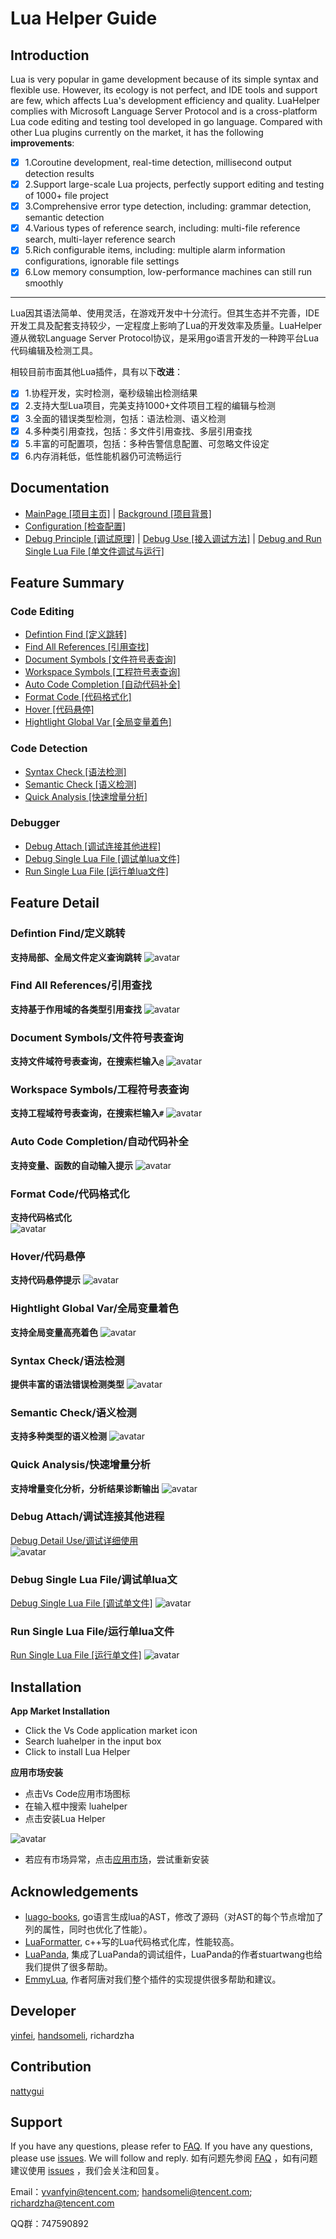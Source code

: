 
# Lua Helper Guide

## Introduction

Lua is very popular in game development because of its simple syntax and flexible use. However, its ecology is not perfect, and IDE  tools and support are few, which affects Lua's development efficiency and quality. LuaHelper complies with Microsoft Language Server Protocol and is a cross-platform Lua code editing and testing tool developed in go language.
Compared with other Lua plugins currently on the market, it has the following **improvements**:

- [X] 1.Coroutine development, real-time detection, millisecond output detection results
- [X] 2.Support large-scale Lua projects, perfectly support editing and testing of 1000+ file project 
- [X] 3.Comprehensive error type detection, including: grammar detection, semantic detection 
- [X] 4.Various types of reference search, including: multi-file reference search, multi-layer reference search 
- [X] 5.Rich configurable items, including: multiple alarm information configurations, ignorable file settings 
- [X] 6.Low memory consumption, low-performance machines can still run smoothly

--------------------------------------------------------------------------------------------------------------------
Lua因其语法简单、使用灵活，在游戏开发中十分流行。但其生态并不完善，IDE开发工具及配套支持较少，一定程度上影响了Lua的开发效率及质量。LuaHelper遵从微软Language Server Protocol协议，是采用go语言开发的一种跨平台Lua代码编辑及检测工具。

相较目前市面其他Lua插件，具有以下**改进**：

- [X] 1.协程开发，实时检测，毫秒级输出检测结果
- [X] 2.支持大型Lua项目，完美支持1000+文件项目工程的编辑与检测
- [X] 3.全面的错误类型检测，包括：语法检测、语义检测
- [X] 4.多种类引用查找，包括：多文件引用查找、多层引用查找
- [X] 5.丰富的可配置项，包括：多种告警信息配置、可忽略文件设定
- [X] 6.内存消耗低，低性能机器仍可流畅运行

## Documentation
* [MainPage [项目主页]](https://github.com/yinfei8/LuaHelper "MainPage [项目主页]") |
[Background [项目背景]](https://github.com/yinfei8/LuaHelper/blob/master/docs/manual/introduction.md "Background [项目背景介绍]") 
* [Configuration [检查配置]](https://github.com/yinfei8/LuaHelper/blob/master/docs/manual/config.md "Configuration [检查配置]")
* [Debug Principle [调试原理]](https://github.com/yinfei8/LuaHelper/blob/master/docs/manual/debugPrinciple.md "Debug Principle [调试原理]") |
[Debug Use [接入调试方法]](https://github.com/yinfei8/LuaHelper/blob/master/docs/manual/usedebug.md "Debug Use [接入调试方法]") | [Debug and Run Single Lua File [单文件调试与运行]](https://github.com/yinfei8/LuaHelper/blob/master/docs/manual/debugsinglefile.md "Debug and Run Sigle Lua File [单文件调试与运行]")

## Feature Summary

### Code Editing
* [Defintion Find [定义跳转]](#DefintionFind)
* [Find All References [引用查找]](#FindAllReferences)
* [Document Symbols [文件符号表查询]](#DocumentSymbols)
* [Workspace Symbols [工程符号表查询]](#WorkspaceSymbols)
* [Auto Code Completion [自动代码补全]](#AutoCodeCompletion)
* [Format Code [代码格式化]](#FormatCode)
* [Hover [代码悬停]](#Hover)
* [Hightlight Global Var [全局变量着色]](#HightlightGlobalVar)

### Code Detection
* [Syntax Check [语法检测]](#SyntaxCheck)
* [Semantic Check [语义检测]](#SemanticCheck)
* [Quick Analysis [快速增量分析]](#QuickAnalysis)

### Debugger
* [Debug Attach [调试连接其他进程]](#DebugAttach)
* [Debug Single Lua File [调试单lua文件]](#DebugSingleLuaFile)
* [Run Single Lua File [运行单lua文件]](#RunSingleLuaFile)

## Feature Detail
###  <span id="DefintionFind">Defintion Find/定义跳转</span>
**支持局部、全局文件定义查询跳转**
![avatar](https://raw.githubusercontent.com/yinfei8/LuaHelperGif/master/images/GotoDefinition.gif)

###  <span id="FindAllReferences">Find All References/引用查找</span>
**支持基于作用域的各类型引用查找**
![avatar](https://raw.githubusercontent.com/yinfei8/LuaHelperGif/master/images/FindReferences.gif)

###  <span id="DocumentSymbols">Document Symbols/文件符号表查询</span>
**支持文件域符号表查询，在搜索栏输入`@`**
![avatar](https://raw.githubusercontent.com/yinfei8/LuaHelperGif/master/images/DocmentSymbol.gif)

###  <span id="WorkspaceSymbols">Workspace Symbols/工程符号表查询</span>
**支持工程域符号表查询，在搜索栏输入`#`**
![avatar](https://raw.githubusercontent.com/yinfei8/LuaHelperGif/master/images/WorkspaceSymbol.gif)

###  <span id="AutoCodeCompletion">Auto Code Completion/自动代码补全</span>
**支持变量、函数的自动输入提示**
![avatar](https://raw.githubusercontent.com/yinfei8/LuaHelperGif/master/images/CodeCompletion.gif)

###  <span id="FormatCode">Format Code/代码格式化</span>
**支持代码格式化**</br>
![avatar](https://raw.githubusercontent.com/yinfei8/LuaHelperGif/master/images/Format.gif)

###  <span id="Hover">Hover/代码悬停</span>
**支持代码悬停提示**
![avatar](https://raw.githubusercontent.com/yinfei8/LuaHelperGif/master/images/Hover.gif)

###  <span id="HightlightGlobalVar">Hightlight Global Var/全局变量着色</span>
**支持全局变量高亮着色**
![avatar](https://raw.githubusercontent.com/yinfei8/LuaHelperGif/master/images/GlobalColor.gif)

###  <span id="SyntaxCheck">Syntax Check/语法检测</span>
**提供丰富的语法错误检测类型**
![avatar](https://raw.githubusercontent.com/yinfei8/LuaHelperGif/master/images/SyntaxCheck.gif)

###  <span id="SemanticCheck">Semantic Check/语义检测</span>
**支持多种类型的语义检测**
![avatar](https://raw.githubusercontent.com/yinfei8/LuaHelperGif/master/images/SemanticCheck.gif)

###  <span id="QuickAnalysis">Quick Analysis/快速增量分析</span>
**支持增量变化分析，分析结果诊断输出**
![avatar](https://raw.githubusercontent.com/yinfei8/LuaHelperGif/master/images/RealTimeCheck.gif)

###  <span id="DebugAttach">Debug Attach/调试连接其他进程</span>
[Debug Detail Use/调试详细使用](https://github.com/yinfei8/LuaHelper/blob/master/docs/manual/usedebug.md)</br>
![avatar](https://raw.githubusercontent.com/yinfei8/LuaHelperGif/master/images/debug/debugattach.png)

###  <span id="DebugSingleLuaFile">Debug Single Lua File/调试单lua文</span>
[Debug Single Lua File [调试单文件]](https://github.com/yinfei8/LuaHelper/blob/master/docs/manual/debugsinglefile.md "DebugSigle Lua File [调试单文件]")
![avatar](https://raw.githubusercontent.com/yinfei8/LuaHelperGif/master/images/debug/debugfilerun.png)

###  <span id="RunSingleLuaFile">Run Single Lua File/运行单lua文件</span>
[Run Single Lua File [运行单文件]](https://github.com/yinfei8/LuaHelper/blob/master/docs/manual/debugsinglefile.md "Run Sigle Lua File [运行单文件]")
![avatar](https://raw.githubusercontent.com/yinfei8/LuaHelperGif/master/images/debug/runonefile.gif)

## Installation
**App Market Installation**
* Click the Vs Code application market icon 
* Search luahelper in the input box 
* Click to install Lua Helper

**应用市场安装**
* 点击Vs Code应用市场图标
* 在输入框中搜索 luahelper
* 点击安装Lua Helper

![avatar](https://raw.githubusercontent.com/yinfei8/LuaHelperGif/master/images/Install.gif)

 -  若应有市场异常，点击[应用市场](https://marketplace.visualstudio.com/items?itemName=yinfei.luahelper&ssr=false#overview)，尝试重新安装

## Acknowledgements
* [luago-books](https://github.com/zxh0/luago-book), go语言生成lua的AST，修改了源码（对AST的每个节点增加了列的属性，同时也优化了性能）。
* [LuaFormatter](https://github.com/Koihik/LuaFormatter), c++写的Lua代码格式化库，性能较高。
* [LuaPanda](https://github.com/Tencent/LuaPanda), 集成了LuaPanda的调试组件，LuaPanda的作者stuartwang也给我们提供了很多帮助。
* [EmmyLua](https://github.com/EmmyLua), 作者阿唐对我们整个插件的实现提供很多帮助和建议。

## Developer
 [yinfei](https://github.com/yinfei8),  [handsomeli](https://github.com/badboylikeit), richardzha

## Contribution
 [nattygui](https://github.com/nattygui)

## Support
If you have any questions, please refer to [FAQ](#FAQ). If you have any questions, please use [issues](https://github.com/yinfei8/LuaHelper/issues). We will follow and reply.
如有问题先参阅 [FAQ](./docs/manual/FAQ.md) ，如有问题建议使用 [issues](https://github.com/yinfei8/LuaHelper/issues) ，我们会关注和回复。

Email：yvanfyin@tencent.com; handsomeli@tencent.com; richardzha@tencent.com

QQ群：747590892